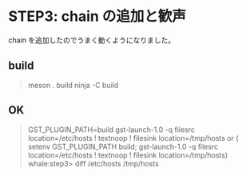 # STEP3: chain の追加と歓声
chain を追加したのでうまく動くようになりました。

## build
> meson . build 
> ninja -C build

## OK
> GST_PLUGIN_PATH=build gst-launch-1.0 -q filesrc location=/etc/hosts ! textnoop ! filesink location=/tmp/hosts
or
> ( setenv GST_PLUGIN_PATH build; gst-launch-1.0 -q filesrc location=/etc/hosts ! textnoop ! filesink location=/tmp/hosts)
> whale:step3> diff /etc/hosts /tmp/hosts
